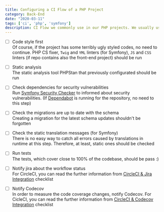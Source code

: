 ```yaml
---
title: Configuring a CI Flow of a PHP Project
category: Back-End
date: "2020-03-11"
tags: ['ci', 'php', 'symfony']
description: CI Flow we commonly use in our PHP projects. We usually use CircleCI for run our checks. You can rearrange the orders of the to-do's, we usually follow them this way.
---
```


- [ ] Code style first  
Of course, if the project has some terribly ugly styled codes, no need to continue. PHP CS fixer, `Twig` and `YML` linters (for Symfony), `JS` and `CSS` linters (if repo contains also the front-end project) should be run

- [ ] Static analysis  
The static analysis tool PHPStan that previously configurated should be run

- [ ] Check dependencies for security vulnerabilities  
Run [Symfony Security Checker](https://security.symfony.com) to informed about security vulnerabilities. (If [Dependabot](https://dependabot.com) is running for the repository, no need to this step)

- [ ] Check the migrations are up to date with the schema  
Creating a migration for the latest schema updates shouldn't be forgotten

- [ ] Check the static translation messages (for Symfony)  
There is no easy way to catch all errors caused by translations in runtime at this step. Therefore, at least, static ones should be checked

- [ ] Run tests  
The tests, which cover close to 100% of the codebase, should be pass :)

- [ ] Notify jira about the workflow status  
For CircleCI, you can read the further information from [CircleCI & Jira Integration](/checklist/circleci-and-jira-integration) checklist

- [ ] Notify Codecov  
In order to measure the code coverage changes, notify Codecov. For CicleCI, you can read the further information from [CircleCI & Codecov Integration](/checklist/circleci-and-codecov-integration) checklist
